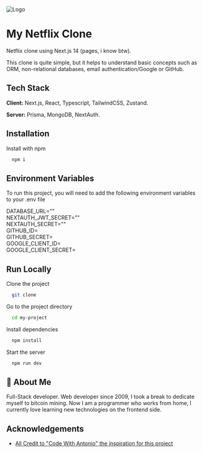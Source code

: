 
![Logo](https://camo.githubusercontent.com/d84729098d0af25b5139226aca5240fe00ecdaa6b938fa0c84a3aa19dd2a64d8/68747470733a2f2f7777772e656469676974616c6167656e63792e636f6d2e61752f77702d636f6e74656e742f75706c6f6164732f6e6574666c69782d6c6f676f2d706e672d6c617267652e706e67)


# My Netflix Clone

Netflix clone using Next.js 14 (pages, i know btw).

This clone is quite simple, but it helps to understand basic concepts such as ORM, non-relational databases, email authentication/Google or GitHub.

## Tech Stack

**Client:** Next.js, React, Typescript, TailwindCSS, Zustand.

**Server:** Prisma, MongoDB, NextAuth.


## Installation

Install with npm

```bash
  npm i
```
    
## Environment Variables

To run this project, you will need to add the following environment variables to your .env file

DATABASE_URL=""  
NEXTAUTH_JWT_SECRET=""  
NEXTAUTH_SECRET=""  
GITHUB_ID=  
GITHUB_SECRET=  
GOOGLE_CLIENT_ID=  
GOOGLE_CLIENT_SECRET=
## Run Locally

Clone the project

```bash
  git clone 
```

Go to the project directory

```bash
  cd my-project
```

Install dependencies

```bash
  npm install
```

Start the server

```bash
  npm run dev
```

## 🚀 About Me
Full-Stack developer. Web developer since 2009, I took a break to dedicate myself to bitcoin mining. Now I am a programmer who works from home, I currently love learning new technologies on the frontend side.

## Acknowledgements

 - [All Credit to "Code With Antonio" the inspiration for this project](https://github.com/AntonioErdeljac)



